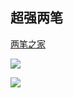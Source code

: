 ## 超强两笔

[两笔之家](https://liangbi.gitee.io/)

![](https://du1ab.one/images/2022/chao_qiang_liang_bi_kb.jpg)

![](https://du1ab.one/images/2022/erbi_fenqu.png)


